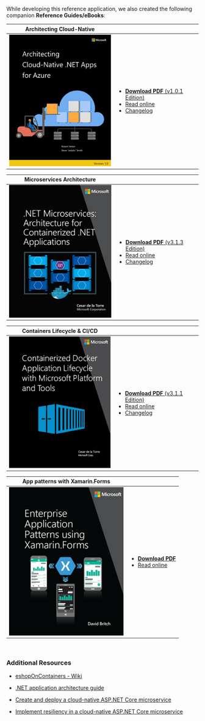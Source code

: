 
While developing this reference application, we also created the following companion **Reference Guides/eBooks**:

| Architecting Cloud-Native |   |
|---------------------------|---|
|<a href='https://dotnet.microsoft.com/download/e-book/cloud-native-azure/pdf'><img src="images/eBooks/cloud-native-azure.png"></a> | <ul><li><a href='https://dotnet.microsoft.com/download/e-book/cloud-native-azure/pdf'>**Download PDF** (v1.0.1 Edition)</a></li><li><a href="https://docs.microsoft.com/dotnet/architecture/cloud-native/">Read online</a></li><li><a href="Cloud-Native-eBook-changelog.md">Changelog</a></li></ul> |


| Microservices Architecture |   |
|---------------------------|---|
| <a href='https://aka.ms/microservicesebook'><img src="images/eBooks/microservices-architecture.png"></a> | <ul><li><a href='https://aka.ms/microservicesebook'>**Download PDF** (v3.1.3 Edition)</a></li><li><a href="https://docs.microsoft.com/dotnet/standard/microservices-architecture/">Read online</a></li><li><a href="Microservices-Architecture-eBook-changelog">Changelog</a></li></ul> |


| Containers Lifecycle & CI/CD |   |
|------------------------------|---|
| <a href='https://aka.ms/dockerlifecycleebook'> <img src="images/eBooks/microservices-devops.png"></a> | <ul><li><a href='https://aka.ms/dockerlifecycleebook'>**Download PDF** (v3.1.1 Edition)</a></li><li><a href="https://docs.microsoft.com/dotnet/standard/containerized-lifecycle-architecture/">Read online</a></li><li><a href="Microservices-DevOps-eBook-changelog">Changelog</a></li></ul> |

| App patterns with Xamarin.Forms |   |
|---------------------------------|---|
| <a href='https://aka.ms/xamarinpatternsebook'> <img src="images/eBooks/xamarin.png"></a> | <ul><li><a href='https://aka.ms/xamarinpatternsebook'>**Download PDF** </a></li><li><a href="https://docs.microsoft.com/en-us/xamarin/xamarin-forms/enterprise-application-patterns/">Read online</a></li></ul> |


</br>

###  Additional Resources

- [eshopOnContainers - Wiki](https://github.com/dotnet-architecture/eShopOnContainers/wiki)

- [.NET application architecture guide](https://docs.microsoft.com/dotnet/architecture/)

- [Create and deploy a cloud-native ASP.NET Core microservice](https://docs.microsoft.com/learn/modules/microservices-aspnet-core/)

- [Implement resiliency in a cloud-native ASP.NET Core microservice](https://docs.microsoft.com/learn/modules/microservices-resiliency-aspnet-core/)

